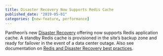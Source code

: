 ```yaml
---
title: Disaster Recovery Now Supports Redis Cache
published_date: "2019-05-01"
categories: [new-feature, performance]
---
```

Pantheon’s new [Disaster Recovery](https://pantheon.io/features/disaster-recovery) offering now supports Redis application cache. A standby Redis cache is provisioned in the site’s backup zone and ready for failover in the event of a data center outage. Also see documentation on [Redis and Disaster Recovery best practices](/multizone-failover#redis-and-multizone-failover-best-practices).

